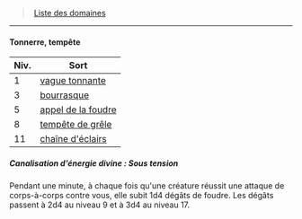 ﻿---
!GenericItem
Name: Tonnerre, tempête
Id: cleric_priest_hd.md#tonnerre-tempête
ParentLink: cleric_priest_hd.md#liste-des-domaines
ParentName: Liste des domaines
NameLevel: 4
Attributes: {}
AttributesDictionary: >+
  {}

---
> [Liste des domaines](hd_cleric_priest_liste_des_domaines.md)

---

#### Tonnerre, tempête

|Niv.|Sort|
|---|---|
|1|[vague tonnante](hd_spells_vague_tonnante.md)|
|3|[bourrasque](hd_spells_bourrasque.md)|
|5|[appel de la foudre](hd_spells_appel_de_la_foudre.md)|
|8|[tempête de grêle](hd_spells_tempete_de_grele.md)|
|11|[chaîne d'éclairs](hd_spells_chaine_declairs.md)|

##### Canalisation d'énergie divine : Sous tension

Pendant une minute, à chaque fois qu'une créature réussit une attaque de corps-à-corps contre vous, elle subit 1d4 dégâts de foudre. Les dégâts passent à 2d4 au niveau 9 et à 3d4 au niveau 17.

